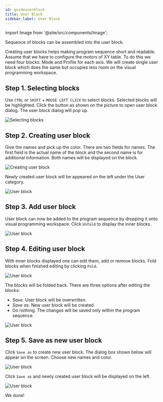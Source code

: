 ```yaml
---
id: guideuserblock
title: User Block
sidebar_label: User Block
---
```


import Image from '@site/src/components/Image';

Sequence of blocks can be assembled into the user block.

Creating user blocks helps making program sequence short and readable. Assume that we have to configure the motors of XY table. To do this we need four blocks: Mode and Profile for each axis. We will create single user block which does the same but occupies less room on the visual programming workspace.

## Step 1. Selecting blocks

Use `CTRL` or `SHIFT` + `MOUSE LEFT CLICK` to select blocks. Selected blocks will be highlighted. Click the button as shown on the picture to open user block dialog. The user block dialog will pop up.


<Image src="../assets/user-block-guide/userblock_1.png" alt="Selecting blocks"/>


## Step 2. Creating user block

Give the names and pick up the color. There are two fields for names. The first field is the actual name of the block and the second name is for additional information. Both names will be displayed on the block.


<Image src="../assets/user-block-guide/userblock_2.png" alt="Creating user block"/>


Newly created user block will be appeared on the left under the User category.


<Image src="../assets/user-block-guide/userblock_3.png" alt="User block"/>


## Step 3. Add user block

User block can now be added to the program sequence by dropping it onto visual programming workspace. Click `Unfold` to display the inner blocks.


<Image src="../assets/user-block-guide/userblock_4.png" alt="User block"/>


## Step 4. Editing user block

With inner blocks displayed one can edit them, add or remove blocks. Fold blocks when finished editing by clicking `Fold`. 


<Image src="../assets/user-block-guide/userblock_5.png" alt="User block"/>


The blocks will be folded back.
There are three options after editing the blocks:
+ *Save*. User block will be overwritten.
+ *Save as*. New user block will be created.
+ Do nothing. The changes will be saved only within the program sequence.


<Image src="../assets/user-block-guide/userblock_4.png" alt="User block"/>


## Step 5. Save as new user block

Click `Save as` to create new user block. The dialog box shown below will appear on the screen. Choose new names and color. 


<Image src="../assets/user-block-guide/userblock_6.png" alt="User block"/>


Click `Save as` and newly created user block will be displayed on the left.


<Image src="../assets/user-block-guide/userblock_7.png" alt="User block"/>


We done!



